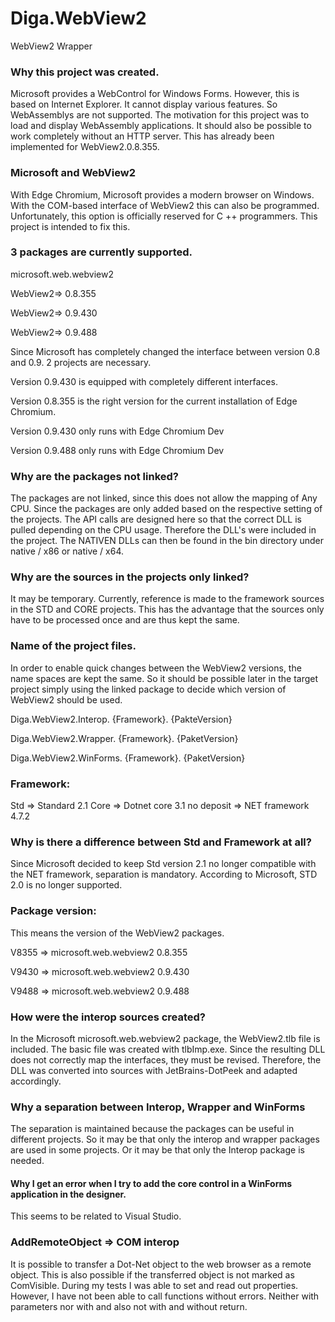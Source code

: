 # Diga.WebView2
WebView2 Wrapper


### Why this project was created.
Microsoft provides a WebControl for Windows Forms.
However, this is based on Internet Explorer. It cannot display various features.
So WebAssemblys are not supported.
The motivation for this project was to load and display WebAssembly applications.
It should also be possible to work completely without an HTTP server.
This has already been implemented for WebView2.0.8.355.

### Microsoft and WebView2
With Edge Chromium, Microsoft provides a modern browser on Windows.
With the COM-based interface of WebView2 this can also be programmed.
Unfortunately, this option is officially reserved for C ++ programmers.
This project is intended to fix this.

### 3 packages are currently supported.
microsoft.web.webview2

WebView2=> 0.8.355

WebView2=> 0.9.430

WebView2=> 0.9.488

Since Microsoft has completely changed the interface between version 0.8 and 0.9.
2 projects are necessary.

Version 0.9.430 is equipped with completely different interfaces.

Version 0.8.355 is the right version for the current installation of Edge Chromium.

Version 0.9.430 only runs with Edge Chromium Dev

Version 0.9.488 only runs with Edge Chromium Dev


### Why are the packages not linked?
The packages are not linked, since this does not allow the mapping of Any CPU.
Since the packages are only added based on the respective setting of the projects.
The API calls are designed here so that the correct DLL is pulled depending on the CPU usage.
Therefore the DLL's were included in the project.
The NATIVEN DLLs can then be found in the bin directory under native / x86 or native / x64.

### Why are the sources in the projects only linked?
It may be temporary.
Currently, reference is made to the framework sources in the STD and CORE projects.
This has the advantage that the sources only have to be processed once and are thus kept the same.

### Name of the project files.
In order to enable quick changes between the WebView2 versions, the name spaces are kept the same.
So it should be possible later in the target project simply using the
linked package to decide which version of WebView2 should be used.

Diga.WebView2.Interop. {Framework}. {PakteVersion}

Diga.WebView2.Wrapper. {Framework}. {PaketVersion}

Diga.WebView2.WinForms. {Framework}. {PaketVersion}


### Framework:
Std => Standard 2.1
Core => Dotnet core 3.1
no deposit => NET framework 4.7.2

### Why is there a difference between Std and Framework at all?
Since Microsoft decided to keep Std version 2.1 no longer compatible with the NET framework,
separation is mandatory.
According to Microsoft, STD 2.0 is no longer supported.

### Package version:
This means the version of the WebView2 packages.

V8355 => microsoft.web.webview2 0.8.355

V9430 => microsoft.web.webview2 0.9.430

V9488 => microsoft.web.webview2 0.9.488


### How were the interop sources created?
In the Microsoft microsoft.web.webview2 package, the WebView2.tlb file is included.
The basic file was created with tlbImp.exe.
Since the resulting DLL does not correctly map the interfaces, they must be revised.
Therefore, the DLL was converted into sources with JetBrains-DotPeek and adapted accordingly.

### Why a separation between Interop, Wrapper and WinForms
The separation is maintained because the packages can be useful in different projects.
So it may be that only the interop and wrapper packages are used in some projects.
Or it may be that only the Interop package is needed.

#### Why I get an error when I try to add the core control in a WinForms application in the designer.
This seems to be related to Visual Studio.

### AddRemoteObject => COM interop
It is possible to transfer a Dot-Net object to the web browser as a remote object. This is also possible if the transferred object is not marked as ComVisible. During my tests I was able to set and read out properties. However, I have not been able to call functions without errors. Neither with parameters nor with and also not with and without return.




